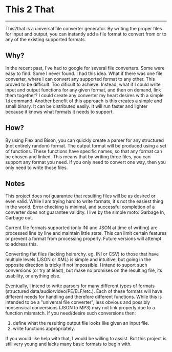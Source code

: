 # This 2 That
---
This2that is a universal file converter generator. By writing the proper files for input and output, 
you can instantly add a file format to convert from or to any of the existing supported formats.

## Why?
In the recent past, I've had to google for several file converters. Some were easy to find. Some I never found.
I had this idea. What if there was one file converter, where I can convert any supported format to any other.
This proved to be difficult. Too dificult to achieve. Instead, what if I could write input and output functions
for any given format, and then on demand, link them together? I could create any converter my heart desires with a simple `ld` command.
Another benefit of this approach is this creates a simple and small binary. It can be distributed easily. It will run faster and lighter because
it knows what formats it needs to support.

## How?
By using Flex and Bison, you can quickly create a parser for any structured (not entirely random) format.
The output format will be produced using a set of functions. These functions have specific names, so that any format can be chosen and linked.
This means that by writing three files, you can support any format you need. If you only need to convert one way, then you only need to write those files.

## Notes
This project does not guarantee that resulting files will be as desired or even valid. While I am trying hard to write formats, it's not the easiest thing in the world.
Error checking is minimal, and successful completion of a converter does not guarantee validity. I live by the simple moto: Garbage In, Garbage out.

Current file formats supported (only INI and JSON at time of writing) are processed line by line and maintain little state. 
This can limit certain features or prevent a format from processing properly. Future versions will attempt to address this.

Converting flat files (lacking heirarchy. eg. INI or CSV) to those that have multiple levels (JSON or XML) is simple and intuitive, 
but going in the opposite direction is tricky if not impossible. 
I intend to suport such conversions (or try at least), but make no promises on the resulting file, its usability, or anything else.


Eventually, I intend to write parsers for many different types of formats (structured data/audio/video/PE/ELF/etc.).
Each of these formats will have different needs for handling and therefore different functions. While this is intended to be a "universal file converter",
less obvious and possibly nonsensical conversions (JSON to MP3) may not link properly due to a function mismatch.
If you need/desire such conversions then:

1. define what the resulting output file looks like given an input file.
2. write functions appropriately.

If you would like help with that, I would be willing to assist. 
But this project is still very young and lacks many basic formats to begin with.

